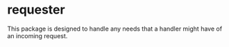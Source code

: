 # requester

This package is designed to handle any needs that a handler might have of an incoming request.